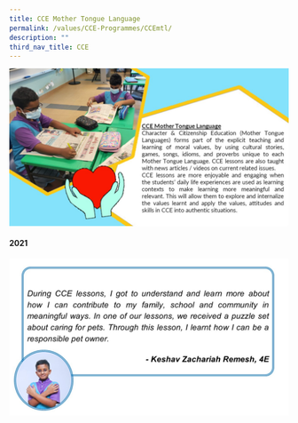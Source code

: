 ```yaml
---
title: CCE Mother Tongue Language
permalink: /values/CCE-Programmes/CCEmtl/
description: ""
third_nav_title: CCE
---
```

![](/images/Key%20programmes%20cce%202022/CCEMTL1.jpg)

#### 2021
![](/images/Key%20programmes%20cce%202022/CCEMTL2.jpg)